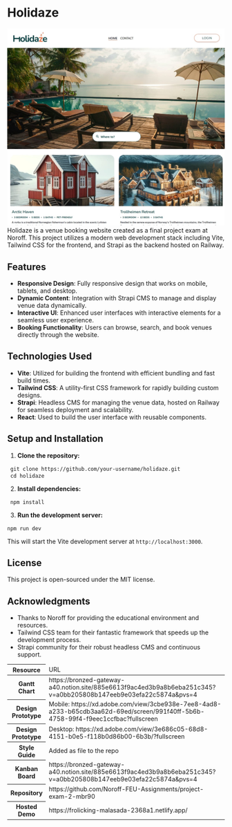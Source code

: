 # Holidaze
![My Image](https://github.com/mbr90/exam2/blob/main/public/images/holidazeCard.jpg?raw=true)
Holidaze is a venue booking website created as a final project exam at Noroff. This project utilizes a modern web development stack including Vite, Tailwind CSS for the frontend, and Strapi as the backend hosted on Railway.

## Features

- **Responsive Design**: Fully responsive design that works on mobile, tablets, and desktop.
- **Dynamic Content**: Integration with Strapi CMS to manage and display venue data dynamically.
- **Interactive UI**: Enhanced user interfaces with interactive elements for a seamless user experience.
- **Booking Functionality**: Users can browse, search, and book venues directly through the website.

## Technologies Used

- **Vite**: Utilized for building the frontend with efficient bundling and fast build times.
- **Tailwind CSS**: A utility-first CSS framework for rapidly building custom designs.
- **Strapi**: Headless CMS for managing the venue data, hosted on Railway for seamless deployment and scalability.
- **React**: Used to build the user interface with reusable components.

## Setup and Installation

1. **Clone the repository:**
  ```
   git clone https://github.com/your-username/holidaze.git
   cd holidaze
```
2. **Install dependencies:**
  ```
   npm install
```
3. **Run the development server:**
  ```
 npm run dev
```
  
This will start the Vite development server at `http://localhost:3000`.



## License

This project is open-sourced under the MIT license.

## Acknowledgments

- Thanks to Noroff for providing the educational environment and resources.
- Tailwind CSS team for their fantastic framework that speeds up the development process.
- Strapi community for their robust headless CMS and continuous support.

<table>
  <thead>
    <tr>
      <th>Resource</th>
      <td>URL</td>
    </tr>
  </thead>
  <tbody>
    <tr>
      <th>Gantt Chart</th>
      <td>https://bronzed-gateway-a40.notion.site/885e6613f9ac4ed3b9a8b6eba251c345?v=a0bb205808b147eeb9e03efa22c5874a&pvs=4</td>
    </tr>
    <tr>
      <th>Design Prototype</th>
      <td>Mobile: https://xd.adobe.com/view/3cbe938e-7ee8-4ad8-a233-b65cdb3aa62d-69ed/screen/991f40ff-5b6b-4758-99f4-f9eec1ccfbac?fullscreen
      </td>
</tr>
    <tr> <th>Design Prototype</th>
      <td>Desktop: https://xd.adobe.com/view/3e686c05-68d8-4151-b0e5-f118b0d86b00-6b3b/?fullscreen</td></tr>
    <tr>
      <th>Style Guide</th>
      <td>Added as file to the repo</td>
    </tr>
    <tr>
      <th>Kanban Board</th>
      <td>https://bronzed-gateway-a40.notion.site/885e6613f9ac4ed3b9a8b6eba251c345?v=a0bb205808b147eeb9e03efa22c5874a&pvs=4</td>
    </tr>
    <tr>
      <th>Repository</th>
      <td>https://github.com/Noroff-FEU-Assignments/project-exam-2-mbr90</td>
    </tr>
    <tr>
      <th>Hosted Demo</th>
      <td>https://frolicking-malasada-2368a1.netlify.app/</td>
    </tr>
  </tbody>
</table>
